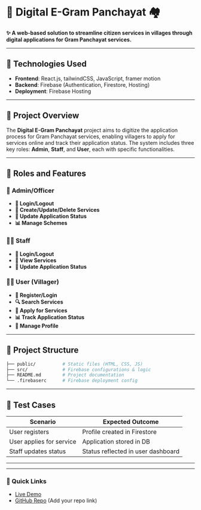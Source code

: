 # 📌 Digital E-Gram Panchayat 🏘️  

**✨ A web-based solution to streamline citizen services in villages through digital applications for Gram Panchayat services.**  

---

## 🚀 Technologies Used  
- **Frontend**: React.js, tailwindCSS, JavaScript, framer motion  
- **Backend**: Firebase (Authentication, Firestore, Hosting)  
- **Deployment**: Firebase Hosting  

---

## 🎯 Project Overview  
The **Digital E-Gram Panchayat** project aims to digitize the application process for Gram Panchayat services, enabling villagers to apply for services online and track their application status. The system includes three key roles: **Admin**, **Staff**, and **User**, each with specific functionalities.  

---

## 👥 Roles and Features  

### 👑 **Admin/Officer**  
- **🔐 Login/Logout**  
- **📝 Create/Update/Delete Services**  
- **🔄 Update Application Status**  
- **📊 Manage Schemes**  

### 👩‍💼 **Staff**  
- **🔐 Login/Logout**  
- **👀 View Services**  
- **🔄 Update Application Status**  

### 👨‍🌾 **User (Villager)**  
- **📝 Register/Login**  
- **🔍 Search Services**  
- **📄 Apply for Services**  
- **📊 Track Application Status**  
- **👤 Manage Profile**  

---

## 📂 Project Structure  
```bash
├── public/          # Static files (HTML, CSS, JS)  
├── src/             # Firebase configurations & logic  
├── README.md        # Project documentation  
└── .firebaserc      # Firebase deployment config  
```

---



## 🧪 Test Cases  
| Scenario | Expected Outcome |  
|----------|------------------|  
| User registers | Profile created in Firestore |  
| User applies for service | Application stored in DB |  
| Staff updates status | Status reflected in user dashboard |  

---

---

### 🔗 Quick Links  
- [Live Demo](https://e-grampanchayat-1de48.firebaseapp.com/) 
- [GitHub Repo](#) (Add your repo link)  
